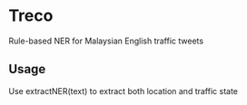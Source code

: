 # Treco
Rule-based NER for Malaysian English traffic tweets

<h2>Usage</h2>
Use extractNER(text) to extract both location and traffic state
